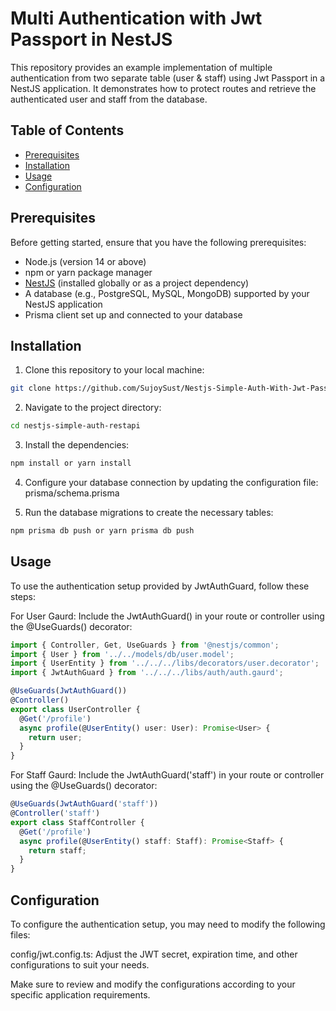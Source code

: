 # Multi Authentication with Jwt Passport in NestJS

This repository provides an example implementation of multiple authentication from two separate table (user & staff) using Jwt Passport in a NestJS application. It demonstrates how to protect routes and retrieve the authenticated user and staff from the database.

## Table of Contents

- [Prerequisites](#prerequisites)
- [Installation](#installation)
- [Usage](#usage)
- [Configuration](#configuration)

## Prerequisites

Before getting started, ensure that you have the following prerequisites:

- Node.js (version 14 or above)
- npm or yarn package manager
- [NestJS](https://nestjs.com/) (installed globally or as a project dependency)
- A database (e.g., PostgreSQL, MySQL, MongoDB) supported by your NestJS application
- Prisma client set up and connected to your database

## Installation

1. Clone this repository to your local machine:

```bash
git clone https://github.com/SujoySust/Nestjs-Simple-Auth-With-Jwt-Passport.git
```

2. Navigate to the project directory:
```bash
cd nestjs-simple-auth-restapi
```
3. Install the dependencies:
```bash
npm install or yarn install
```
4. Configure your database connection by updating the configuration file: prisma/schema.prisma

5. Run the database migrations to create the necessary tables:
```bash
npm prisma db push or yarn prisma db push
```
## Usage

To use the authentication setup provided by JwtAuthGuard, follow these steps:

For User Gaurd: Include the JwtAuthGuard() in your route or controller using the @UseGuards() decorator:

```typescript
import { Controller, Get, UseGuards } from '@nestjs/common';
import { User } from '../../models/db/user.model';
import { UserEntity } from '../../../libs/decorators/user.decorator';
import { JwtAuthGuard } from '../../../libs/auth/auth.gaurd';

@UseGuards(JwtAuthGuard())
@Controller()
export class UserController {
  @Get('/profile')
  async profile(@UserEntity() user: User): Promise<User> {
    return user;
  }
}
```
For Staff Gaurd: Include the JwtAuthGuard('staff') in your route or controller using the @UseGuards() decorator:
```typescript
@UseGuards(JwtAuthGuard('staff'))
@Controller('staff')
export class StaffController {
  @Get('/profile')
  async profile(@UserEntity() staff: Staff): Promise<Staff> {
    return staff;
  }
}
```

## Configuration

To configure the authentication setup, you may need to modify the following files:

config/jwt.config.ts: Adjust the JWT secret, expiration time, and other configurations to suit your needs.

Make sure to review and modify the configurations according to your specific application requirements.
